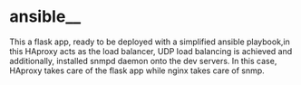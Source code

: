# ansible__

This a flask app, ready to be deployed with a simplified ansible playbook,in this HAproxy acts as the load balancer, UDP load balancing is achieved and additionally, installed snmpd daemon onto the dev servers. In this case, HAproxy takes care of the flask app while nginx takes care of snmp.
